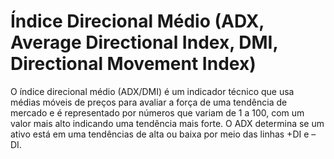 # Índice Direcional Médio (ADX, Average Directional Index, DMI, Directional Movement Index)

O índice direcional médio (ADX/DMI) é um indicador técnico que usa médias móveis de preços para avaliar a força de uma tendência de mercado e é representado por números que variam de 1 a 100, com um valor mais alto indicando uma tendência mais forte. O ADX determina se um ativo está em uma tendências de alta ou baixa por meio das linhas +DI e –DI.
